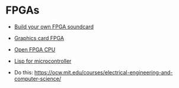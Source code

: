 # FPGAs
* [Build your own FPGA soundcard](https://www.linuxvoice.com/issues/004/lv4-fpga.pdf)
* [Graphics card FPGA](https://dqydj.com/how-to-create-an-fpga-graphics-card/)
* [Open FPGA CPU](http://hackaday.com/2015/07/28/open-source-fpga-toolchain-builds-cpu/)

* [Lisp for microcontroller](http://www.ulisp.com/)


* Do this: https://ocw.mit.edu/courses/electrical-engineering-and-computer-science/
